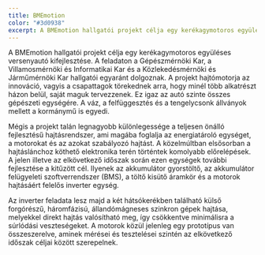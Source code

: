 ```yaml
---
title: BMEmotion
color: "#3d0938"
excerpt: A BMEmotion hallgatói projekt célja egy kerékagymotoros együléses versenyautó kifejlesztése. A feladaton a Gépészmérnöki Kar, a Villamosmérnöki és Informatikai Kar és a Közlekedésmérnöki és Járműmérnöki Kar hallgatói egyaránt dolgoznak. A projekt hajtómotorja az innováció, vagyis a csapattagok törekednek arra, hogy minél több alkatrészt házon belül, saját maguk tervezzenek. Ez igaz az autó szinte összes gépészeti egységére. A váz, a felfüggesztés és a tengelycsonk állványok mellett a kormánymű is egyedi.
---
```


A BMEmotion hallgatói projekt célja egy kerékagymotoros együléses versenyautó
kifejlesztése. A feladaton a Gépészmérnöki Kar, a Villamosmérnöki és
Informatikai Kar és a Közlekedésmérnöki és Járműmérnöki Kar hallgatói egyaránt
dolgoznak. A projekt hajtómotorja az innováció, vagyis a csapattagok törekednek
arra, hogy minél több alkatrészt házon belül, saját maguk tervezzenek. Ez igaz
az autó szinte összes gépészeti egységére. A váz, a felfüggesztés és a
tengelycsonk állványok mellett a kormánymű is egyedi.

Mégis a projekt talán legnagyobb különlegessége a teljesen önálló fejlesztésű
hajtásrendszer, ami magába foglalja az energiatároló egységet, a motorokat és az
azokat szabályozó hajtást. A közelmúltban elsősorban a hajtáslánchoz köthető
elektronika terén történtek komolyabb előrelépések. A jelen illetve az
elkövetkező időszak során ezen egységek további fejlesztése a kitűzött cél.
Ilyenek az akkumulátor gyorstöltő, az akkumulátor felügyeleti szoftverrendszer
(BMS), a töltő kisütő áramkör és a motorok hajtásáért felelős inverter egység.

Az inverter feladata lesz majd a két hátsókerékben található külső forgórészű,
háromfázisú, állandómágneses szinkron gépek hajtása, melyekkel direkt hajtás
valósítható meg, így csökkentve minimálisra a súrlódási veszteségeket. A motorok
közül jelenleg egy prototípus van összeszerelve, aminek mérései és tesztelései
szintén az elkövetkező időszak céljai között szerepelnek.
